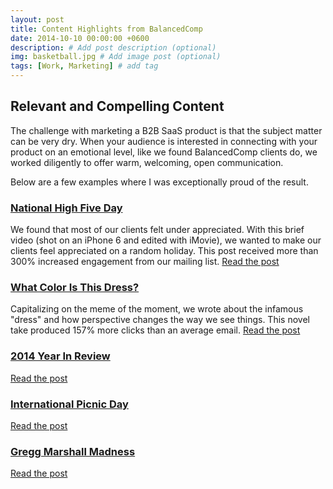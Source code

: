 ```yaml
---
layout: post
title: Content Highlights from BalancedComp
date: 2014-10-10 00:00:00 +0600
description: # Add post description (optional)
img: basketball.jpg # Add image post (optional)
tags: [Work, Marketing] # add tag
---
```

## Relevant and Compelling Content
The challenge with marketing a B2B SaaS product is that the subject matter can be very dry. When your audience is interested in connecting with your product on an emotional level, like we found BalancedComp clients do, we worked diligently to offer warm, welcoming, open communication.

Below are a few examples where I was exceptionally proud of the result.

### [National High Five Day](http://balancedcomp.com/posts/high-five)
We found that most of our clients felt under appreciated. With this brief video (shot on an iPhone 6 and edited with iMovie), we wanted to make our clients feel appreciated on a random holiday. This post received more than 300% increased engagement from our mailing list.
[Read the post](http://balancedcomp.com/posts/high-five)

### [What Color Is This Dress?](http://balancedcomp.com/posts/what-color-is-this-dress)
Capitalizing on the meme of the moment, we wrote about the infamous "dress" and how perspective changes the way we see things. This novel take produced 157% more clicks than an average email. [Read the post](http://balancedcomp.com/posts/what-color-is-this-dress)

### [2014 Year In Review](http://balancedcomp.com/posts/2014-year-in-review)
[Read the post](http://balancedcomp.com/posts/2014-year-in-review)

### [International Picnic Day](http://balancedcomp.com/posts/international-picnic-day)
[Read the post](http://balancedcomp.com/posts/international-picnic-day)

### [Gregg Marshall Madness](http://balancedcomp.com/posts/gregg-marshall-maddness)
[Read the post](http://balancedcomp.com/posts/gregg-marshall-maddness)
